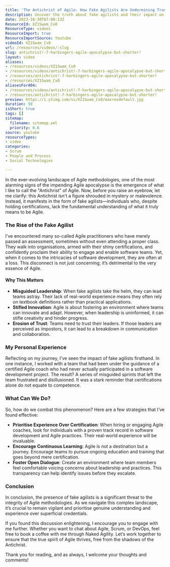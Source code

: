 ```yaml
---
title: 'The Antichrist of Agile: How Fake Agilists Are Undermining True Innovation'
description: Uncover the truth about fake agilists and their impact on Agile methodologies. Learn how to prioritise experience over certification for genuine success!
date: 2023-10-30T07:00:13Z
ResourceId: XZ1Swam_Cx0
ResourceType: videos
ResourceImport: true
ResourceImportSource: Youtube
videoId: XZ1Swam_Cx0
url: /resources/videos/:slug
slug: antichrist!-7-harbingers-agile-apocalypse-but-shorter!
layout: video
aliases:
- /resources/videos/XZ1Swam_Cx0
- /resources/videos/antichrist!-7-harbingers-agile-apocalypse-but-shorter!
- /resources/antichrist!-7-harbingers-agile-apocalypse-but-shorter!
- /resources/XZ1Swam_Cx0
aliasesFor404:
- /resources/videos/antichrist!-7-harbingers-agile-apocalypse-but-shorter!
- /resources/antichrist!-7-harbingers-agile-apocalypse-but-shorter!
preview: https://i.ytimg.com/vi/XZ1Swam_Cx0/maxresdefault.jpg
duration: 59
isShort: true
tags: []
sitemap:
  filename: sitemap.xml
  priority: 0.6
source: youtube
resourceTypes:
- video
categories:
- Scrum
- People and Process
- Social Technologies

---
```

In the ever-evolving landscape of Agile methodologies, one of the most alarming signs of the impending Agile apocalypse is the emergence of what I like to call the "Antichrist" of Agile. Now, before you raise an eyebrow, let me clarify: this Antichrist isn't a figure shrouded in mystery or malevolence. Instead, it manifests in the form of fake agilists—individuals who, despite holding certifications, lack the fundamental understanding of what it truly means to be Agile.

### The Rise of the Fake Agilist

I've encountered many so-called Agile practitioners who have merely passed an assessment, sometimes without even attending a proper class. They walk into organisations, armed with their shiny certifications, and confidently proclaim their ability to engage and enable software teams. Yet, when it comes to the intricacies of software development, they are often at a loss. This disconnect is not just concerning; it’s detrimental to the very essence of Agile.

#### Why This Matters

- **Misguided Leadership**: When fake agilists take the helm, they can lead teams astray. Their lack of real-world experience means they often rely on textbook definitions rather than practical applications.
- **Stifled Innovation**: Agile is about fostering an environment where teams can innovate and adapt. However, when leadership is uninformed, it can stifle creativity and hinder progress.
- **Erosion of Trust**: Teams need to trust their leaders. If those leaders are perceived as impostors, it can lead to a breakdown in communication and collaboration.

### My Personal Experience

Reflecting on my journey, I’ve seen the impact of fake agilists firsthand. In one instance, I worked with a team that had been under the guidance of a certified Agile coach who had never actually participated in a software development project. The result? A series of misguided sprints that left the team frustrated and disillusioned. It was a stark reminder that certifications alone do not equate to competence.

### What Can We Do?

So, how do we combat this phenomenon? Here are a few strategies that I’ve found effective:

- **Prioritise Experience Over Certification**: When hiring or engaging Agile coaches, look for individuals with a proven track record in software development and Agile practices. Their real-world experience will be invaluable.
- **Encourage Continuous Learning**: Agile is not a destination but a journey. Encourage teams to pursue ongoing education and training that goes beyond mere certification.
- **Foster Open Dialogue**: Create an environment where team members feel comfortable voicing concerns about leadership and practices. This transparency can help identify issues before they escalate.

### Conclusion

In conclusion, the presence of fake agilists is a significant threat to the integrity of Agile methodologies. As we navigate this complex landscape, it’s crucial to remain vigilant and prioritise genuine understanding and experience over superficial credentials. 

If you found this discussion enlightening, I encourage you to engage with me further. Whether you want to chat about Agile, Scrum, or DevOps, feel free to book a coffee with me through Naked Agility. Let’s work together to ensure that the true spirit of Agile thrives, free from the shadows of the Antichrist. 

Thank you for reading, and as always, I welcome your thoughts and comments!
